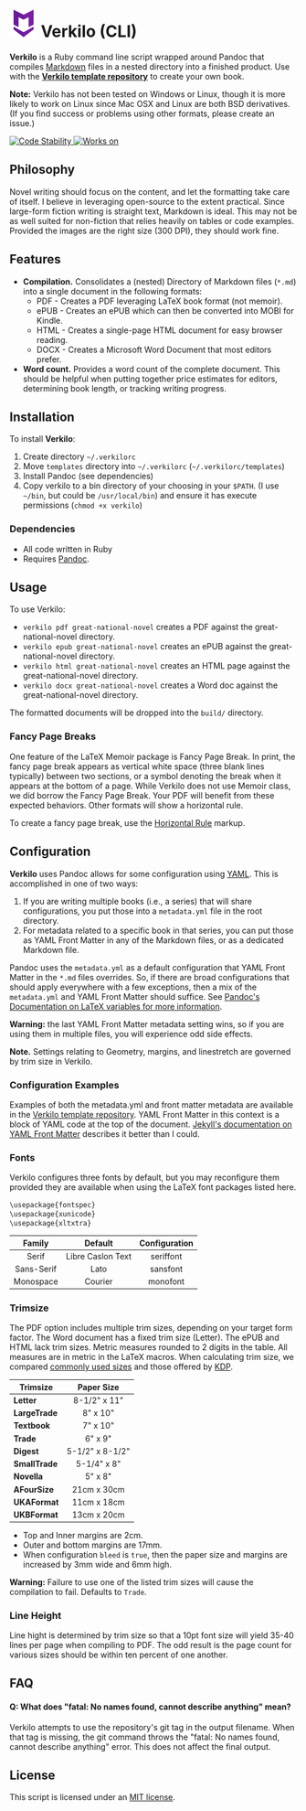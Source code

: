 # ![Markdown Here logo...borrowed for the time being](images/markdown-here-logo.png) Verkilo (CLI)

**Verkilo** is a Ruby command line script wrapped around Pandoc that compiles [Markdown](https://www.markdownguide.org/) files in a nested directory into a finished product. Use with the **[Verkilo template repository](https://github.com/Merovex/verkilo-master)** to create your own book.

**Note:** Verkilo has not been tested on Windows or Linux, though it is more likely to work on Linux since Mac OSX and Linux are both BSD derivatives. (If you find success or problems using other formats, please create an issue.)

<!-- Stability -->
<a href="https://nodejs.org/api/documentation.html#documentation_stability_index">
  <img src="https://img.shields.io/badge/stability-stable-green.svg"
    alt="Code Stability" />
</a>

<!-- Platforms -->
<a href="#">
  <img src="https://img.shields.io/badge/platform-macOSx-orange.svg"
    alt="Works on" />
</a>

## Philosophy

Novel writing should focus on the content, and let the formatting take care of itself. I believe in leveraging open-source to the extent practical. Since large-form fiction writing is straight text, Markdown is ideal. This may not be as well suited for non-fiction that relies heavily on tables or code examples. Provided the images are the right size (300 DPI), they should work fine.

## Features

* **Compilation.** Consolidates a (nested) Directory of Markdown files (`*.md`) into a single document in the following formats:
  - PDF - Creates a PDF leveraging LaTeX book format (not memoir).
  - ePUB - Creates an ePUB which can then be converted into MOBI for Kindle.
  - HTML - Creates a single-page HTML document for easy browser reading.
  - DOCX - Creates a Microsoft Word Document that most editors prefer.
* **Word count.** Provides a word count of the complete document. This should be helpful when putting together price estimates for editors, determining book length, or tracking writing progress.

## Installation

To install **Verkilo**:

1. Create directory `~/.verkilorc`
2. Move `templates` directory into `~/.verkilorc` (`~/.verkilorc/templates`)
3. Install Pandoc (see dependencies)
4. Copy verkilo to a bin directory of your choosing in your `$PATH`. (I use `~/bin`, but could be `/usr/local/bin`) and ensure it has execute permissions (`chmod +x verkilo`)

### Dependencies

* All code written in Ruby
* Requires [Pandoc](https://pandoc.org/).

## Usage

To use Verkilo:
* `verkilo pdf great-national-novel`  creates a PDF against the great-national-novel directory.
* `verkilo epub great-national-novel`  creates an ePUB against the great-national-novel directory.
* `verkilo html great-national-novel`  creates an HTML page against the great-national-novel directory.
* `verkilo docx great-national-novel`  creates a Word doc against the great-national-novel directory.

The formatted documents will be dropped into the `build/` directory.

### Fancy Page Breaks

One feature of the LaTeX Memoir package is Fancy Page Break. In print, the fancy page break appears as vertical white space (three blank lines typically) between two sections, or a symbol denoting the break when it appears at the bottom of a page. While Verkilo does not use Memoir class, we did borrow the Fancy Page Break. Your PDF will benefit from these expected behaviors. Other formats will show a horizontal rule.

To create a fancy page break, use the [Horizontal Rule](https://www.markdownguide.org/basic-syntax/#horizontal-rules) markup.

## Configuration

**Verkilo** uses Pandoc allows for some configuration using [YAML](https://yaml.org/). This is accomplished in one of two ways:

1. If you are writing multiple books (i.e., a series) that will share configurations, you put those into a `metadata.yml` file in the root directory.
2. For metadata related to a specific book in that series, you can put those as YAML Front Matter in any of the Markdown files, or as a dedicated Markdown file.

Pandoc uses the `metadata.yml` as a default configuration that YAML Front Matter in the `*.md` files overrides. So, if there are broad configurations that should apply everywhere with a few exceptions, then a mix of the `metadata.yml` and YAML Front Matter should suffice. See [Pandoc's Documentation on LaTeX variables for more information](https://pandoc.org/MANUAL.html#variables-for-latex).

**Warning:** the last YAML Front Matter metadata setting wins, so if you are using them in multiple files, you will experience odd side effects.

**Note.** Settings relating to Geometry, margins, and linestretch are governed by trim size in Verkilo.

### Configuration Examples

Examples of both the metadata.yml and front matter metadata are available in the [Verkilo template repository](https://github.com/Merovex/verkilo-master). YAML Front Matter in this context is a block of YAML code at the top of the document. [Jekyll's documentation on YAML Front Matter](https://jekyllrb.com/docs/front-matter/) describes it better than I could.

### Fonts

Verkilo configures three fonts by default, but you may reconfigure them provided they are available when using the LaTeX font packages listed here.

```
\usepackage{fontspec}
\usepackage{xunicode}
\usepackage{xltxtra}
```

| Family | Default | Configuration |
| :-: |  :-: | :-: |
| Serif   | Libre Caslon Text   | seriffont |
| Sans-Serif   | Lato  |  sansfont |
| Monospace   | Courier | monofont  |

### Trimsize

The PDF option includes multiple trim sizes, depending on your target form factor. The Word document has a fixed trim size (Letter). The ePUB and HTML lack trim sizes. Metric measures rounded to 2 digits in the table. All measures are in metric in the LaTeX macros. When calculating trim size, we compared [commonly used sizes](./trim-sizes.md) and those offered by [KDP](https://kdp.amazon.com/en_US/help/topic/G201834180#trim).

|   Trimsize       |   Paper Size    |
|        ---       |       :---:     |
| **Letter**       | 8-1/2" x 11"    |
| **LargeTrade**   |     8" x 10"    |
| **Textbook**     |     7" x 10"    |
| **Trade**        |     6" x 9"     |
| **Digest**       | 5-1/2" x 8-1/2" |
| **SmallTrade**   | 5-1/4" x 8"     |
| **Novella**      |     5" x 8"     |
| **AFourSize**    |   21cm x 30cm   |
| **UKAFormat**    |   11cm x 18cm   |
| **UKBFormat**    |   13cm x 20cm   |

* Top and Inner margins are 2cm.
* Outer and bottom margins are 17mm.
* When configuration `bleed` is `true`, then the paper size and margins are increased by 3mm wide and 6mm high.

**Warning:** Failure to use one of the listed trim sizes will cause the compilation to fail. Defaults to `Trade`.

### Line Height

Line hight is determined by trim size so that a 10pt font size will yield 35-40 lines per page when compiling to PDF. The odd result is the page count for various sizes should be within ten percent of one another.

## FAQ

#### Q: What does "fatal: No names found, cannot describe anything" mean?

Verkilo attempts to use the repository's git tag in the output filename. When that tag is missing, the git command throws the "fatal: No names found, cannot describe anything" error. This does not affect the final output.

## License

This script is licensed under an [MIT license](LICENSE).
